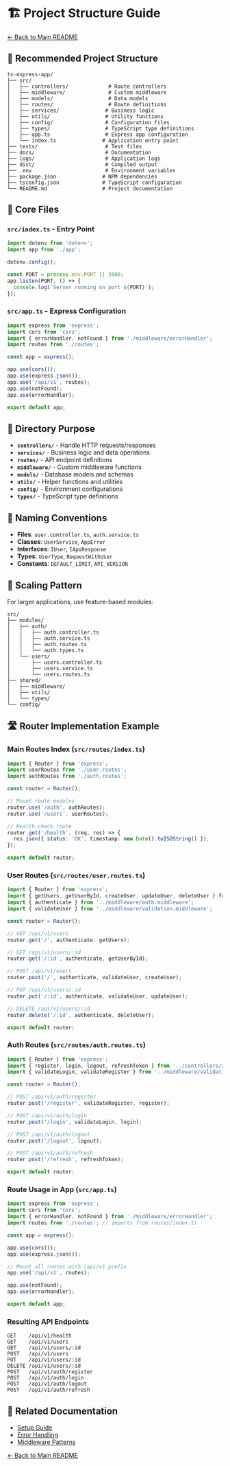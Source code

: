 # 🏗️ Project Structure Guide

[← Back to Main README](../README.md)

## 📁 Recommended Project Structure

```
ts-express-app/
├── src/
│   ├── controllers/             # Route controllers
│   ├── middleware/              # Custom middleware
│   ├── models/                  # Data models
│   ├── routes/                  # Route definitions
│   ├── services/               # Business logic
│   ├── utils/                  # Utility functions
│   ├── config/                 # Configuration files
│   ├── types/                  # TypeScript type definitions
│   ├── app.ts                  # Express app configuration
│   └── index.ts               # Application entry point
├── tests/                      # Test files
├── docs/                       # Documentation
├── logs/                       # Application logs
├── dist/                       # Compiled output
├── .env                        # Environment variables
├── package.json               # NPM dependencies
├── tsconfig.json              # TypeScript configuration
└── README.md                  # Project documentation
```

## 📄 Core Files

### `src/index.ts` - Entry Point
```typescript
import dotenv from 'dotenv';
import app from './app';

dotenv.config();

const PORT = process.env.PORT || 3000;
app.listen(PORT, () => {
  console.log(`Server running on port ${PORT}`);
});
```

### `src/app.ts` - Express Configuration
```typescript
import express from 'express';
import cors from 'cors';
import { errorHandler, notFound } from './middleware/errorHandler';
import routes from './routes';

const app = express();

app.use(cors());
app.use(express.json());
app.use('/api/v1', routes);
app.use(notFound);
app.use(errorHandler);

export default app;
```

## 📂 Directory Purpose

- **`controllers/`** - Handle HTTP requests/responses
- **`services/`** - Business logic and data operations
- **`routes/`** - API endpoint definitions
- **`middleware/`** - Custom middleware functions
- **`models/`** - Database models and schemas
- **`utils/`** - Helper functions and utilities
- **`config/`** - Environment configurations
- **`types/`** - TypeScript type definitions

## 📝 Naming Conventions

- **Files**: `user.controller.ts`, `auth.service.ts`
- **Classes**: `UserService`, `AppError`
- **Interfaces**: `IUser`, `IApiResponse`
- **Types**: `UserType`, `RequestWithUser`
- **Constants**: `DEFAULT_LIMIT`, `API_VERSION`

## 🚀 Scaling Pattern

For larger applications, use feature-based modules:

```
src/
├── modules/
│   ├── auth/
│   │   ├── auth.controller.ts
│   │   ├── auth.service.ts
│   │   ├── auth.routes.ts
│   │   └── auth.types.ts
│   └── users/
│       ├── users.controller.ts
│       ├── users.service.ts
│       └── users.routes.ts
├── shared/
│   ├── middleware/
│   ├── utils/
│   └── types/
└── config/
```

## 🛣️ Router Implementation Example

### Main Routes Index (`src/routes/index.ts`)
```typescript
import { Router } from 'express';
import userRoutes from './user.routes';
import authRoutes from './auth.routes';

const router = Router();

// Mount route modules
router.use('/auth', authRoutes);
router.use('/users', userRoutes);

// Health check route
router.get('/health', (req, res) => {
  res.json({ status: 'OK', timestamp: new Date().toISOString() });
});

export default router;
```

### User Routes (`src/routes/user.routes.ts`)
```typescript
import { Router } from 'express';
import { getUsers, getUserById, createUser, updateUser, deleteUser } from '../controllers/user.controller';
import { authenticate } from '../middleware/auth.middleware';
import { validateUser } from '../middleware/validation.middleware';

const router = Router();

// GET /api/v1/users
router.get('/', authenticate, getUsers);

// GET /api/v1/users/:id
router.get('/:id', authenticate, getUserById);

// POST /api/v1/users
router.post('/', authenticate, validateUser, createUser);

// PUT /api/v1/users/:id
router.put('/:id', authenticate, validateUser, updateUser);

// DELETE /api/v1/users/:id
router.delete('/:id', authenticate, deleteUser);

export default router;
```

### Auth Routes (`src/routes/auth.routes.ts`)
```typescript
import { Router } from 'express';
import { register, login, logout, refreshToken } from '../controllers/auth.controller';
import { validateLogin, validateRegister } from '../middleware/validation.middleware';

const router = Router();

// POST /api/v1/auth/register
router.post('/register', validateRegister, register);

// POST /api/v1/auth/login
router.post('/login', validateLogin, login);

// POST /api/v1/auth/logout
router.post('/logout', logout);

// POST /api/v1/auth/refresh
router.post('/refresh', refreshToken);

export default router;
```

### Route Usage in App (`src/app.ts`)
```typescript
import express from 'express';
import cors from 'cors';
import { errorHandler, notFound } from './middleware/errorHandler';
import routes from './routes'; // imports from routes/index.ts

const app = express();

app.use(cors());
app.use(express.json());

// Mount all routes with /api/v1 prefix
app.use('/api/v1', routes);

app.use(notFound);
app.use(errorHandler);

export default app;
```

### Resulting API Endpoints
```
GET    /api/v1/health
GET    /api/v1/users
GET    /api/v1/users/:id
POST   /api/v1/users
PUT    /api/v1/users/:id
DELETE /api/v1/users/:id
POST   /api/v1/auth/register
POST   /api/v1/auth/login
POST   /api/v1/auth/logout
POST   /api/v1/auth/refresh
```

## 🔗 Related Documentation

- [Setup Guide](./setup.md)
- [Error Handling](./error-handling.md)
- [Middleware Patterns](./middleware.md)

[← Back to Main README](../README.md)
